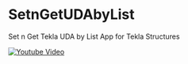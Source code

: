 # SetnGetUDAbyList
Set n Get Tekla UDA by List
App for Tekla Structures 

[![Youtube Video](https://img.youtube.com/vi/enMIVjJhmcY/maxresdefault.jpg)](https://youtu.be/enMIVjJhmcY "Youtube Video")

